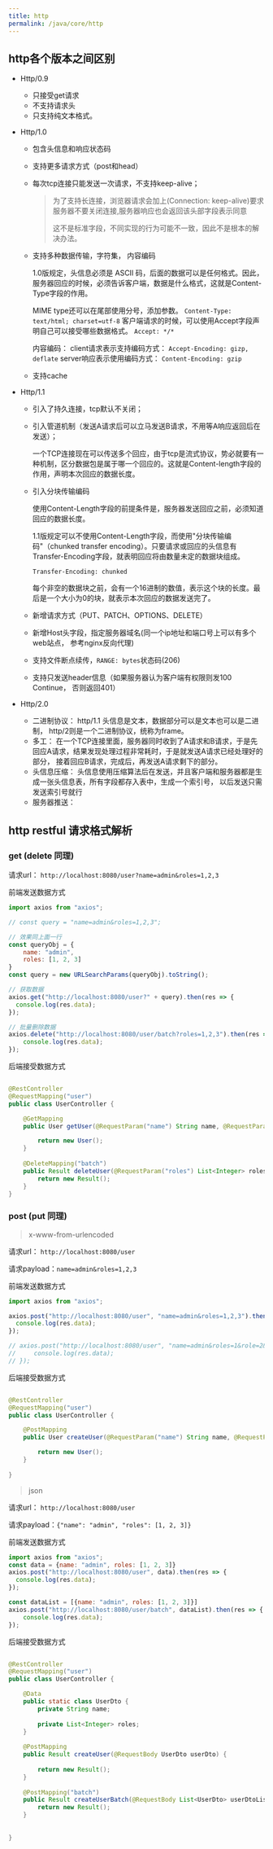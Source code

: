 ```yaml
---
title: http 
permalink: /java/core/http
---
```


## http各个版本之间区别

* Http/0.9

    * 只接受get请求
    * 不支持请求头
    * 只支持纯文本格式。
* Http/1.0

    * 包含头信息和响应状态码
    * 支持更多请求方式（post和head）

    * 每次tcp连接只能发送一次请求，不支持keep-alive；
      > 为了支持长连接，浏览器请求会加上(Connection: keep-alive)要求服务器不要关闭连接,服务器响应也会返回该头部字段表示同意
      >
      > 这不是标准字段，不同实现的行为可能不一致，因此不是根本的解决办法。

    * 支持多种数据传输，字符集， 内容编码

      1.0版规定，头信息必须是 ASCII 码，后面的数据可以是任何格式。因此，服务器回应的时候，必须告诉客户端，数据是什么格式，这就是Content-Type字段的作用。

      MIME type还可以在尾部使用分号，添加参数。 `Content-Type: text/html; charset=utf-8`
      客户端请求的时候，可以使用Accept字段声明自己可以接受哪些数据格式。  `Accept: */*`

      内容编码： client请求表示支持编码方式： `Accept-Encoding: gizp, deflate`   server响应表示使用编码方式： `Content-Encoding: gzip`

    * 支持cache

* Http/1.1

    * 引入了持久连接，tcp默认不关闭；
    * 引入管道机制（发送A请求后可以立马发送B请求，不用等A响应返回后在发送）；

      一个TCP连接现在可以传送多个回应，由于tcp是流式协议，势必就要有一种机制，区分数据包是属于哪一个回应的。这就是Content-length字段的作用，声明本次回应的数据长度。
    * 引入分块传输编码

      使用Content-Length字段的前提条件是，服务器发送回应之前，必须知道回应的数据长度。

      1.1版规定可以不使用Content-Length字段，而使用"分块传输编码"（chunked transfer
      encoding）。只要请求或回应的头信息有Transfer-Encoding字段，就表明回应将由数量未定的数据块组成。
      ```
      Transfer-Encoding: chunked
      ```
      每个非空的数据块之前，会有一个16进制的数值，表示这个块的长度。最后是一个大小为0的块，就表示本次回应的数据发送完了。

    * 新增请求方式（PUT、PATCH、OPTIONS、DELETE）
    * 新增Host头字段，指定服务器域名(同一个ip地址和端口号上可以有多个web站点， 参考nginx反向代理)
    * 支持文件断点续传，`RANGE: bytes`状态码(206)
    * 支持只发送header信息（如果服务器认为客户端有权限则发100 Continue， 否则返回401）

* Http/2.0

    * 二进制协议： http/1.1 头信息是文本，数据部分可以是文本也可以是二进制， http/2则是一个二进制协议，统称为frame。
    * 多工： 在一个TCP连接里面，服务器同时收到了A请求和B请求，于是先回应A请求，结果发现处理过程非常耗时，于是就发送A请求已经处理好的部分， 接着回应B请求，完成后，再发送A请求剩下的部分。
    * 头信息压缩： 头信息使用压缩算法后在发送，并且客户端和服务器都是生成一张头信息表，所有字段都存入表中，生成一个索引号， 以后发送只需发送索引号就行
    * 服务器推送：
    
## http restful 请求格式解析

### get (delete 同理)

请求url： `http://localhost:8080/user?name=admin&roles=1,2,3`

前端发送数据方式

```js
import axios from "axios";

// const query = "name=admin&roles=1,2,3";

// 效果同上面一行
const queryObj = {
    name: "admin",
    roles: [1, 2, 3]
}
const query = new URLSearchParams(queryObj).toString();

// 获取数据
axios.get("http://localhost:8080/user?" + query).then(res => {
  console.log(res.data);
});

// 批量删除数据
axios.delete("http://localhost:8080/user/batch?roles=1,2,3").then(res => {
    console.log(res.data);
});
```

后端接受数据方式

```java

@RestController
@RequestMapping("user")
public class UserController {

    @GetMapping
    public User getUser(@RequestParam("name") String name, @RequestParam("roles") List<Integer> roles) {

        return new User();
    }
    
    @DeleteMapping("batch")
    public Result deleteUser(@RequestParam("roles") List<Integer> roles) {
        return new Result();
    }
}
```

### post (put 同理)

>x-www-from-urlencoded


请求url： `http://localhost:8080/user`

请求payload：`name=admin&roles=1,2,3`

前端发送数据方式

```js
import axios from "axios";

axios.post("http://localhost:8080/user", "name=admin&roles=1,2,3").then(res => {
  console.log(res.data);
});

// axios.post("http://localhost:8080/user", "name=admin&roles=1&role=2&role=3").then(res => {
//     console.log(res.data);
// });
```

后端接受数据方式

```java

@RestController
@RequestMapping("user")
public class UserController {

    @PostMapping
    public User createUser(@RequestParam("name") String name, @RequestParam("roles") List<Integer> roles) {

        return new User();
    }
    
}
```


> json

请求url： `http://localhost:8080/user`

请求payload：`{"name": "admin", "roles": [1, 2, 3]}`


前端发送数据方式

```js
import axios from "axios";
const data = {name: "admin", roles: [1, 2, 3]}
axios.post("http://localhost:8080/user", data).then(res => {
  console.log(res.data);
});

const dataList = [{name: "admin", roles: [1, 2, 3]}]
axios.post("http://localhost:8080/user/batch", dataList).then(res => {
    console.log(res.data);
});
```

后端接受数据方式

```java

@RestController
@RequestMapping("user")
public class UserController {

    @Data
    public static class UserDto {
        private String name;
        
        private List<Integer> roles;
    }
    
    @PostMapping
    public Result createUser(@RequestBody UserDto userDto) {
        
        return new Result();
    }
    
    @PostMapping("batch")
    public Result createUserBatch(@RequestBody List<UserDto> userDtoList) {
        return new Result();
    }
    
    
}
```